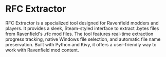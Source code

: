# RFC Extractor
 RFC Extractor is a specialized tool designed for Ravenfield modders and players. It provides a sleek, Steam-styled interface to extract .bytes files from Ravenfield's .rfc mod files. The tool features real-time extraction progress tracking, native Windows file selection, and automatic file name preservation. Built with Python and Kivy, it offers a user-friendly way to work with Ravenfield mod content.
